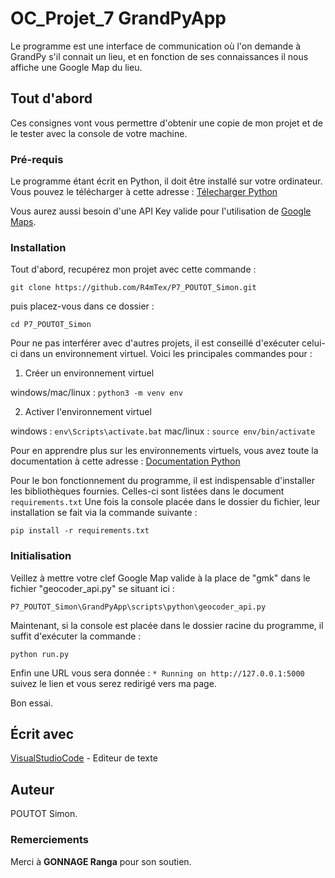 # OC_Projet_7 GrandPyApp

Le programme est une interface de communication où l'on demande à GrandPy s'il connait un lieu, et en fonction de ses connaissances il nous affiche une Google Map du lieu.

## Tout d'abord 

Ces consignes vont vous permettre d'obtenir une copie de mon projet et de le tester avec la console de votre machine.

### Pré-requis 

Le programme étant écrit en Python, il doit être installé sur votre ordinateur. Vous pouvez le télécharger à cette adresse : [Télecharger Python](https://www.python.org/downloads/)

Vous aurez aussi besoin d'une API Key valide pour l'utilisation de [Google Maps](https://developers.google.com/maps/get-started?hl=fr#create-project).

### Installation

Tout d'abord, recupérez mon projet avec cette commande : 

```git clone https://github.com/R4mTex/P7_POUTOT_Simon.git``` 

puis placez-vous dans ce dossier : 

```cd P7_POUTOT_Simon```

Pour ne pas interférer avec d'autres projets, il est conseillé d'exécuter celui-ci dans un environnement virtuel. 
Voici les principales commandes pour :

1. Créer un environnement virtuel 

windows/mac/linux : ```python3 -m venv env```

2. Activer l'environnement virtuel

windows : ```env\Scripts\activate.bat```
mac/linux : ```source env/bin/activate```

Pour en apprendre plus sur les environnements virtuels, vous avez toute la documentation à cette adresse : [Documentation Python](https://docs.python.org/fr/3.6/tutorial/venv.html/)

Pour le bon fonctionnement du programme, il est indispensable d'installer les bibliothèques fournies.
Celles-ci sont listées dans le document ```requirements.txt```
Une fois la console placée dans le dossier du fichier, leur installation se fait via la commande suivante :

```pip install -r requirements.txt```

### Initialisation

Veillez à mettre votre clef Google Map valide à la place de "gmk" dans le fichier "geocoder_api.py" se situant ici : 

```P7_POUTOT_Simon\GrandPyApp\scripts\python\geocoder_api.py```

Maintenant, si la console est placée dans le dossier racine du programme, il suffit d'exécuter la commande :

```python run.py```

Enfin une URL vous sera donnée : ```* Running on http://127.0.0.1:5000``` suivez le lien et vous serez redirigé vers ma page.

Bon essai.

## Écrit avec
[VisualStudioCode](https://code.visualstudio.com/) - Editeur de texte

## Auteur

POUTOT Simon. 

### Remerciements

Merci à **GONNAGE Ranga** pour son soutien.
